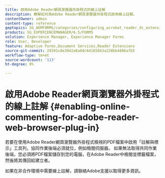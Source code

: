 ```yaml
---
title: 啟用Adobe Reader網頁瀏覽器外掛程式的線上註解
description: 瞭解如何為Adobe Reader網頁瀏覽器外掛程式啟用線上註解。
contentOwner: admin
content-type: reference
geptopics: SG_AEMFORMS/categories/configuring_acrobat_reader_dc_extensions
products: SG_EXPERIENCEMANAGER/6.5/FORMS
solution: Experience Manager, Experience Manager Forms
role: User, Developer
feature: Adaptive Forms,Document Services,Reader Extensions
source-git-commit: 29391c8e3042a8a04c64165663a228bb4886afb5
workflow-type: tm+mt
source-wordcount: '113'
ht-degree: 0%

---
```


# 啟用Adobe Reader網頁瀏覽器外掛程式的線上註解 {#enabling-online-commenting-for-adobe-reader-web-browser-plug-in}

若要在使用Adobe Reader網頁瀏覽器外掛程式檢視的PDF檔案中啟用「註解與標示」工具列，協同作業後端必須就位，例如檢閱伺服器。 如果無法取得共同作業後端，您必須將PDF檔案儲存到您的電腦，在Adobe Reader中檢閱並標籤檔案，然後將其傳回給建立者。

如果在非合作環境中需要線上註解，請聯絡Adobe支援以取得更多資訊。
